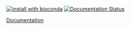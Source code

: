[![install with bioconda](https://img.shields.io/badge/install%20with-bioconda-brightgreen.svg?style=flat)](http://bioconda.github.io/recipes/centreseq/README.html)
[![Documentation Status](https://readthedocs.org/projects/centreseq/badge/?version=latest)](https://centreseq.readthedocs.io/en/latest/?badge=latest)

[Documentation](https://centreseq.readthedocs.io/en/latest/)